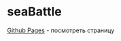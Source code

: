 # seaBattle
[Github Pages]( https://dasdias.github.io/seaBattle/ "Посмотреть страницу") \- посмотреть страницу
